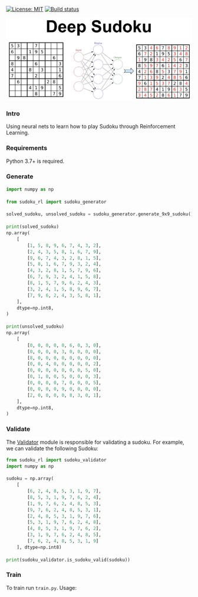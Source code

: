 [![License: MIT](https://img.shields.io/badge/License-MIT-yellow.svg)](https://opensource.org/licenses/MIT)
[![Build status](https://github.com/ankandrew/DeepSudoku/actions/workflows/ci/badge.svg)](https://github.com/ankandrew/DeepSudoku/actions/workflows/ci/badge.svg)


![Deep Sudoku Image](assets/Sudoku_Github.png "Title")


### Intro

Using neural nets to learn how to play Sudoku through Reinforcement Learning.

### Requirements

Python 3.7+ is required.

### Generate


```python
import numpy as np

from sudoku_rl import sudoku_generator

solved_sudoku, unsolved_sudoku = sudoku_generator.generate_9x9_sudoku()

print(solved_sudoku)
np.array(
    [
        [1, 5, 8, 9, 6, 7, 4, 3, 2],
        [2, 4, 3, 5, 8, 1, 6, 7, 9],
        [9, 6, 7, 4, 3, 2, 8, 1, 5],
        [5, 8, 1, 6, 7, 9, 3, 2, 4],
        [4, 3, 2, 8, 1, 5, 7, 9, 6],
        [6, 7, 9, 3, 2, 4, 1, 5, 8],
        [8, 1, 5, 7, 9, 6, 2, 4, 3],
        [3, 2, 4, 1, 5, 8, 9, 6, 7],
        [7, 9, 6, 2, 4, 3, 5, 8, 1],
    ],
    dtype=np.int8,
)

print(unsolved_sudoku)
np.array(
    [
        [0, 0, 0, 0, 0, 6, 0, 3, 0],
        [0, 0, 0, 0, 3, 0, 0, 0, 0],
        [8, 0, 0, 0, 0, 0, 0, 0, 0],
        [0, 0, 4, 0, 0, 0, 0, 0, 2],
        [0, 0, 0, 0, 0, 0, 0, 5, 0],
        [0, 1, 0, 0, 5, 0, 0, 0, 3],
        [0, 0, 0, 0, 7, 0, 0, 0, 5],
        [0, 0, 0, 0, 9, 0, 0, 0, 0],
        [2, 0, 0, 0, 0, 8, 3, 0, 1],
    ],
    dtype=np.int8,
)
```

### Validate

The [Validator](sudoku_rl/sudoku_validator.py) module is responsible for validating a sudoku.
For example, we can validate the following Sudoku:

```python
from sudoku_rl import sudoku_validator
import numpy as np

sudoku = np.array(
    [
        [6, 2, 4, 8, 5, 3, 1, 9, 7],
        [8, 5, 3, 1, 9, 7, 6, 2, 4],
        [1, 9, 7, 6, 2, 4, 8, 5, 3],
        [9, 7, 6, 2, 4, 8, 5, 3, 1],
        [2, 4, 8, 5, 3, 1, 9, 7, 6],
        [5, 3, 1, 9, 7, 6, 2, 4, 8],
        [4, 8, 5, 3, 1, 9, 7, 6, 2],
        [3, 1, 9, 7, 6, 2, 4, 8, 5],
        [7, 6, 2, 4, 8, 5, 3, 1, 9]
    ], dtype=np.int8)

print(sudoku_validator.is_sudoku_valid(sudoku))
```

### Train

To train run `train.py`. Usage:

<!---
TODO: Complete this
-->
